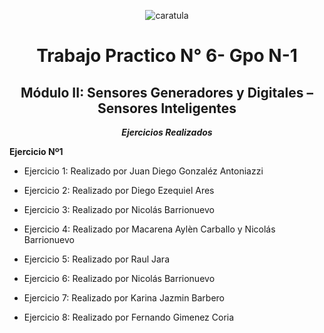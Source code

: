 <div align="center">

![caratula](https://github.com/user-attachments/assets/c421ebb9-bb06-43ec-bab3-834cb70d0cd0)


# Trabajo Practico N° 6- Gpo N-1
## Módulo II: Sensores Generadores y Digitales – Sensores Inteligentes

***Ejercicios Realizados***

</div>
    
**Ejercicio Nº1**     
       
- Ejercicio 1: Realizado por Juan Diego Gonzaléz Antoniazzi

- Ejercicio 2: Realizado por Diego Ezequiel Ares 

- Ejercicio 3: Realizado por Nicolás Barrionuevo

- Ejercicio 4: Realizado por Macarena Aylèn Carballo y Nicolás Barrionuevo 

- Ejercicio 5: Realizado por Raul Jara 

- Ejercicio 6: Realizado por Nicolás Barrionuevo

- Ejercicio 7: Realizado por Karina Jazmin Barbero 

- Ejercicio 8: Realizado por Fernando Gimenez Coria 






